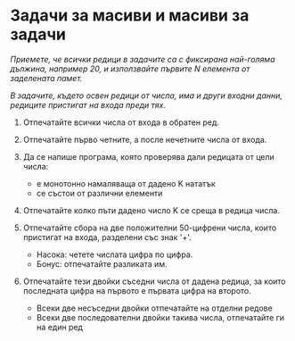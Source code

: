 # Задачи за масиви и масиви за задачи

_Приемете, че всички редици в задачите са с фиксирана най-голяма дължина, например 20, и използвайте първите N елемента от заделената памет._

_В задачите, където освен редици от числа, има и други входни данни, редиците пристигат на входа преди тях._

1. Отпечатайте всички числа от входа в обратен ред.

2. Отпечатайте първо четните, а после нечетните числа от входа.

3. Да се напише програма, която проверява дали редицата от цели числа:
    - е монотонно намаляваща от дадено K нататък
    - се състои от различни елементи

6. Отпечатайте колко пъти дадено число K се среща в редица числа.

7. Отпечатайте сбора на две положителни 50-цифрени числа, които пристигат на входа, разделени със знак '+'.
    - Насока: четете числата цифра по цифра.
    - Бонус: отпечатайте разликата им.

7. Отпечатайте тези двойки съседни числа от дадена редица, за които последната цифра на първото е първата цифра на второто.
    - Всеки две несъседни двойки отпечатайте на отделни редове
    - Всеки две последователни двойки такива числа, отпечатайте ги на един ред
